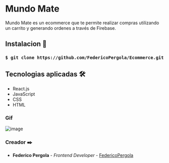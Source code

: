 # Mundo Mate

Mundo Mate es un ecommerce que te permite realizar compras utilizando un carrito y generando ordenes a través de Firebase. 


## Instalacion 🚀

### `$ git clone https://github.com/FedericoPergola/Ecommerce.git`



## Tecnologias aplicadas 🛠️

* React.js
* JavaScript
* CSS
* HTML


### Gif

![image](./public/assests/gif1.gif)


### Creador ✒️

* **Federico Pergola** - *Frontend Developer* - [FedericoPergola](https://github.com/FedericoPergola/Ecommerce)
